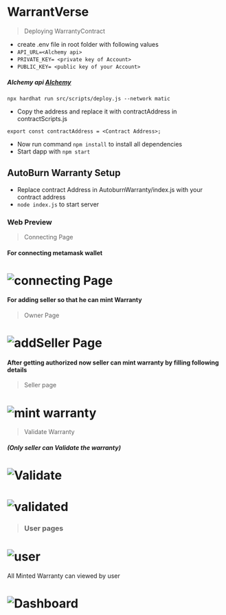 # WarrantVerse

> Deploying WarrantyContract

* create .env file in root folder with following values
* `API_URL=<Alchemy api>`
* `PRIVATE_KEY= <private key of Account>`
* `PUBLIC_KEY= <public key of your Account>`

##### Alchemy api [Alchemy](https://www.alchemy.com/)

```shell
npx hardhat run src/scripts/deploy.js --network matic
```

* Copy the address and replace it with contractAddress in contractScripts.js

```
export const contractAddress = <Contract Address>;
```

* Now run command ```npm install``` to install all dependencies
* Start dapp with ``npm start``

## AutoBurn Warranty Setup

* Replace contract Address in AutoburnWarranty/index.js with your contract address
* `node index.js` to start server

### Web Preview

> Connecting Page

#### For connecting metamask wallet

# ![connecting Page](https://raw.githubusercontent.com/AbhinandanSingla/warranty-verse/master/blob/images/connectingPage.png)

#### For adding seller so that he can mint Warranty

> Owner Page

# ![addSeller Page](https://raw.githubusercontent.com/AbhinandanSingla/warranty-verse/master/blob/images/addSeller.png)

#### After getting authorized now seller can mint warranty by filling following details

> Seller page

# ![mint warranty](https://raw.githubusercontent.com/AbhinandanSingla/warranty-verse/master/blob/images/mintWarranty.png)

> Validate Warranty

##### (Only seller can Validate the warranty)

# ![Validate](https://raw.githubusercontent.com/AbhinandanSingla/warranty-verse/master/blob/images/validate.png)

# ![validated](https://raw.githubusercontent.com/AbhinandanSingla/warranty-verse/master/blob/images/validatProduct.png)

> ### User pages

# ![user](https://raw.githubusercontent.com/AbhinandanSingla/warranty-verse/master/blob/images/user.png)

All Minted Warranty can viewed by user

# ![Dashboard](https://raw.githubusercontent.com/AbhinandanSingla/warranty-verse/master/blob/images/dashboard.png)
